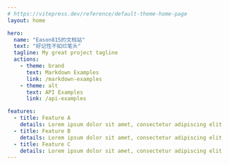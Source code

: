 ```yaml
---
# https://vitepress.dev/reference/default-theme-home-page
layout: home

hero:
  name: "Eason815的文档站"
  text: "好记性不如烂笔头"
  tagline: My great project tagline
  actions:
    - theme: brand
      text: Markdown Examples
      link: /markdown-examples
    - theme: alt
      text: API Examples
      link: /api-examples

features:
  - title: Feature A
    details: Lorem ipsum dolor sit amet, consectetur adipiscing elit
  - title: Feature B
    details: Lorem ipsum dolor sit amet, consectetur adipiscing elit
  - title: Feature C
    details: Lorem ipsum dolor sit amet, consectetur adipiscing elit
---
```


